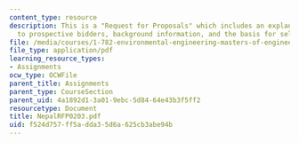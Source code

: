 ```yaml
---
content_type: resource
description: This is a "Request for Proposals" which includes an explanatory note
  to prospective bidders, background information, and the basis for selection.
file: /media/courses/1-782-environmental-engineering-masters-of-engineering-project-fall-2003-spring-2004/f524d757ff5adda35d6a625cb3abe94b_NepalRFP0203.pdf
file_type: application/pdf
learning_resource_types:
- Assignments
ocw_type: OCWFile
parent_title: Assignments
parent_type: CourseSection
parent_uid: 4a1892d1-3a01-9ebc-5d84-64e43b3f5ff2
resourcetype: Document
title: NepalRFP0203.pdf
uid: f524d757-ff5a-dda3-5d6a-625cb3abe94b
---
```

